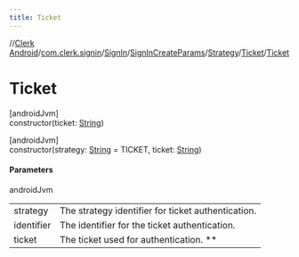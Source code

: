 ```yaml
---
title: Ticket
---
```

//[Clerk Android](../../../../../../index.html)/[com.clerk.signin](../../../../index.html)/[SignIn](../../../index.html)/[SignInCreateParams](../../index.html)/[Strategy](../index.html)/[Ticket](index.html)/[Ticket](-ticket.html)



# Ticket



[androidJvm]\
constructor(ticket: [String](https://kotlinlang.org/api/latest/jvm/stdlib/kotlin-stdlib/kotlin/-string/index.html))





[androidJvm]\
constructor(strategy: [String](https://kotlinlang.org/api/latest/jvm/stdlib/kotlin-stdlib/kotlin/-string/index.html) = TICKET, ticket: [String](https://kotlinlang.org/api/latest/jvm/stdlib/kotlin-stdlib/kotlin/-string/index.html))



#### Parameters


androidJvm

| | |
|---|---|
| strategy | The strategy identifier for ticket authentication. |
| identifier | The identifier for the ticket authentication. |
| ticket | The ticket used for authentication. ** |





